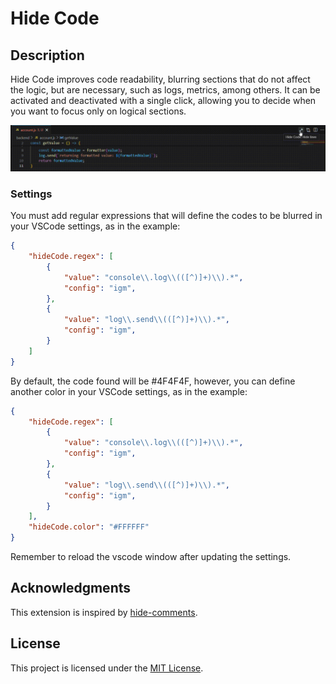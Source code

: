 # Hide Code

## Description

Hide Code improves code readability, blurring sections that do not affect the logic, but are necessary, such as logs, metrics, among others. It can be activated and deactivated with a single click, allowing you to decide when you want to focus only on logical sections.

![Hide Code screenshot](https://raw.githubusercontent.com/LucasBermann/hide-code/main/assets/example.gif)

### Settings

You must add regular expressions that will define the codes to be blurred in your VSCode settings, as in the example:

```json
{
    "hideCode.regex": [
        {
            "value": "console\\.log\\(([^)]+)\\).*",
            "config": "igm",
        },
        {
            "value": "log\\.send\\(([^)]+)\\).*",
            "config": "igm",
        }
    ]
}
```

By default, the code found will be #4F4F4F, however, you can define another color in your VSCode settings, as in the example:

```json
{
    "hideCode.regex": [
        {
            "value": "console\\.log\\(([^)]+)\\).*",
            "config": "igm",
        },
        {
            "value": "log\\.send\\(([^)]+)\\).*",
            "config": "igm",
        }
    ],
    "hideCode.color": "#FFFFFF"
}
```

Remember to reload the vscode window after updating the settings.

## Acknowledgments

This extension is inspired by [hide-comments](https://github.com/estruyf/vscode-hide-comments).

## License

This project is licensed under the [MIT License](https://github.com/LucasBermann/hide-code/blob/main/LICENSE).
